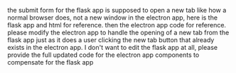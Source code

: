 the submit form for the flask app is supposed to open a new tab like how a normal browser does, not a new window in the electron app, here is the flask app and html for reference. then the electron app code for reference. please modify the electron app to handle the opening of a new tab from the flask app just as it does a user clicking the new tab button that already exists in the electron app. I don't want to edit the flask app at all, please provide the full updated code for the electron app components to compensate for the flask app